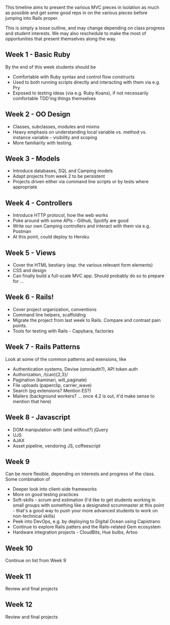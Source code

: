 This timeline aims to present the various MVC pieces in isolation as much as possible and get some good reps in on the various pieces before jumping into Rails proper.

This is simply a loose outline, and may change depending on class progress and student interests. We may also reschedule to make the most of opportunities that present themselves along the way.

## Week 1 - Basic Ruby

By the end of this week students should be

* Comfortable with Ruby syntax and control flow constructs
* Used to both running scripts directly and interacting with them via e.g. Pry
* Exposed to testing ideas (via e.g. Ruby Koans), if not necessarily comfortable TDD'ing things themselves

## Week 2 - OO Design

* Classes, subclasses, modules and mixins
* Heavy emphasis on understanding local variable vs. method vs. instance variable - visibility and scoping
* More familiarity with testing.

## Week 3 - Models

* Introduce databases, SQL and Camping models
* Adapt projects from week 2 to be persistent
* Projects driven either via command line scripts or by tests where appropriate

## Week 4 - Controllers

* Introduce HTTP protocol, how the web works
* Poke around with some APIs - Github, Spotify are good
* Write our own Camping controllers and interact with them via e.g. Postman
* At this point, could deploy to Heroku

## Week 5 - Views

* Cover the HTML bestiary (esp. the various relevant form elements)
* CSS and design
* Can finally build a full-scale MVC app. Should probably do so to prepare for ...

## Week 6 - Rails!

* Cover project organization, conventions
* Command line helpers, scaffolding
* Migrate the project from last week to Rails. Compare and contrast pain points.
* Tools for testing with Rails - Capybara, factories

## Week 7 - Rails Patterns

Look at some of the common patterns and exensions, like

* Authentication systems, Devise (omniauth?), API token auth
* Authorization, /(can){2,3}/
* Pagination (kaminari, will_paginate)
* File uploads (paperclip, carrier_wave)
* Search (pg extensions? Mention ES?)
* Mailers (background workers? ... once 4.2 is out, it'd make sense to mention that here)

## Week 8 - Javascript

* DOM manipulation with (and without?) jQuery
* UJS
* AJAX
* Asset pipeline, vendoring JS, coffeescript

## Week 9

Can be more flexible, depending on interests and progress of the class. Some combination of

* Deeper look into client-side frameworks
* More on good testing practices
* Soft-skills - scrum and estimation (I'd like to get students working in small groups with something like a designated scrummaster at this point - that's a good way to push your more advanced students to work on non-technical skills)
* Peek into DevOps, e.g. by deploying to Digital Ocean using Capistrano
* Continue to explore Rails patters and the Rails-related Gem ecosystem
* Hardware integration projects - CloudBits, Hue bulbs, Artoo

## Week 10

Continue on list from Week 9

## Week 11

Review and final projects

## Week 12

Review and final projects
